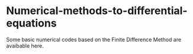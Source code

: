 # Numerical-methods-to-differential-equations
Some basic numerical codes based on the Finite Difference Method are avaibable here.
